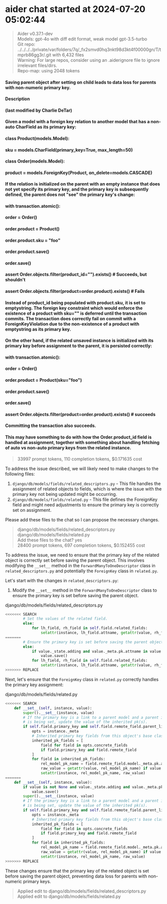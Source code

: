 
# aider chat started at 2024-07-20 05:02:44

> Aider v0.37.1-dev  
> Models: gpt-4o with diff edit format, weak model gpt-3.5-turbo  
> Git repo: ../../../../private/var/folders/7q/_fx2smvd0hq3nkt98d3kt4f00000gn/T/tmprb86gg3r/.git with 6,432 files  
> Warning: For large repos, consider using an .aiderignore file to ignore irrelevant files/dirs.  
> Repo-map: using 2048 tokens  

#### Saving parent object after setting on child leads to data loss for parents with non-numeric primary key.  
#### Description  
#### 	   
#### 		(last modified by Charlie DeTar)  
#### 	   
#### Given a model with a foreign key relation to another model that has a non-auto CharField as its primary key:  
#### class Product(models.Model):  
#### 	sku = models.CharField(primary_key=True, max_length=50)  
#### class Order(models.Model):  
#### 	product = models.ForeignKey(Product, on_delete=models.CASCADE)  
#### If the relation is initialized on the parent with an empty instance that does not yet specify its primary key, and the primary key is subsequently defined, the parent does not "see" the primary key's change:  
#### with transaction.atomic():  
#### 	order = Order()  
#### 	order.product = Product()  
#### 	order.product.sku = "foo"  
#### 	order.product.save()  
#### 	order.save()  
#### 	assert Order.objects.filter(product_id="").exists() # Succeeds, but shouldn't  
#### 	assert Order.objects.filter(product=order.product).exists() # Fails  
#### Instead of product_id being populated with product.sku, it is set to emptystring. The foreign key constraint which would enforce the existence of a product with sku="" is deferred until the transaction commits. The transaction does correctly fail on commit with a ForeignKeyViolation due to the non-existence of a product with emptystring as its primary key.  
#### On the other hand, if the related unsaved instance is initialized with its primary key before assignment to the parent, it is persisted correctly:  
#### with transaction.atomic():  
#### 	order = Order()  
#### 	order.product = Product(sku="foo")  
#### 	order.product.save()  
#### 	order.save()  
#### 	assert Order.objects.filter(product=order.product).exists() # succeeds  
#### Committing the transaction also succeeds.  
#### This may have something to do with how the Order.product_id field is handled at assignment, together with something about handling fetching of auto vs non-auto primary keys from the related instance.  
> 33997 prompt tokens, 110 completion tokens, $0.171635 cost  

To address the issue described, we will likely need to make changes to the following files:

1. `django/db/models/fields/related_descriptors.py` - This file handles the assignment of related objects to fields, which is where the issue with the primary key not being updated might be occurring.
2. `django/db/models/fields/related.py` - This file defines the ForeignKey field and might need adjustments to ensure the primary key is correctly set on assignment.

Please add these files to the chat so I can propose the necessary changes.

> django/db/models/fields/related_descriptors.py  
> django/db/models/fields/related.py  
> Add these files to the chat? yes  
> 28400 prompt tokens, 697 completion tokens, $0.152455 cost  

To address the issue, we need to ensure that the primary key of the related object is correctly set before saving the parent object. This involves modifying the `__set__` method in the `ForwardManyToOneDescriptor` class in `related_descriptors.py` and potentially the `ForeignKey` class in `related.py`.

Let's start with the changes in `related_descriptors.py`:

1. Modify the `__set__` method in the `ForwardManyToOneDescriptor` class to ensure the primary key is set before saving the parent object.

django/db/models/fields/related_descriptors.py
```python
<<<<<<< SEARCH
        # Set the values of the related field.
        else:
            for lh_field, rh_field in self.field.related_fields:
                setattr(instance, lh_field.attname, getattr(value, rh_field.attname))
=======
        # Ensure the primary key is set before saving the parent object.
        else:
            if value._state.adding and value._meta.pk.attname in value.__dict__:
                value.save()
            for lh_field, rh_field in self.field.related_fields:
                setattr(instance, lh_field.attname, getattr(value, rh_field.attname))
>>>>>>> REPLACE
```

Next, let's ensure that the `ForeignKey` class in `related.py` correctly handles the primary key assignment:

django/db/models/fields/related.py
```python
<<<<<<< SEARCH
    def __set__(self, instance, value):
        super().__set__(instance, value)
        # If the primary key is a link to a parent model and a parent instance
        # is being set, update the value of the inherited pk(s).
        if self.field.primary_key and self.field.remote_field.parent_link:
            opts = instance._meta
            # Inherited primary key fields from this object's base classes.
            inherited_pk_fields = [
                field for field in opts.concrete_fields
                if field.primary_key and field.remote_field
            ]
            for field in inherited_pk_fields:
                rel_model_pk_name = field.remote_field.model._meta.pk.attname
                raw_value = getattr(value, rel_model_pk_name) if value is not None else None
                setattr(instance, rel_model_pk_name, raw_value)
=======
    def __set__(self, instance, value):
        if value is not None and value._state.adding and value._meta.pk.attname in value.__dict__:
            value.save()
        super().__set__(instance, value)
        # If the primary key is a link to a parent model and a parent instance
        # is being set, update the value of the inherited pk(s).
        if self.field.primary_key and self.field.remote_field.parent_link:
            opts = instance._meta
            # Inherited primary key fields from this object's base classes.
            inherited_pk_fields = [
                field for field in opts.concrete_fields
                if field.primary_key and field.remote_field
            ]
            for field in inherited_pk_fields:
                rel_model_pk_name = field.remote_field.model._meta.pk.attname
                raw_value = getattr(value, rel_model_pk_name) if value is not None else None
                setattr(instance, rel_model_pk_name, raw_value)
>>>>>>> REPLACE
```

These changes ensure that the primary key of the related object is set before saving the parent object, preventing data loss for parents with non-numeric primary keys.

> Applied edit to django/db/models/fields/related_descriptors.py  
> Applied edit to django/db/models/fields/related.py  
